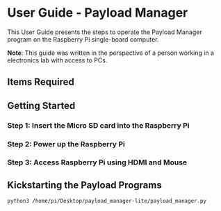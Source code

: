 # User Guide - Payload Manager
<!-- markdownlint-disable MD033 -->

This User Guide presents the steps to operate the Payload Manager program on the Raspberry Pi single-board computer.

**Note**: This guide was written in the perspective of a person working in a electronics lab with access to PCs.

## Items Required

## Getting Started

### Step 1: Insert the Micro SD card into the Raspberry Pi

### Step 2: Power up the Raspberry Pi

### Step 3: Access Raspberry Pi using HDMI and Mouse

## Kickstarting the Payload Programs

```bash
python3 /home/pi/Desktop/payload_manager-lite/payload_manager.py
```
